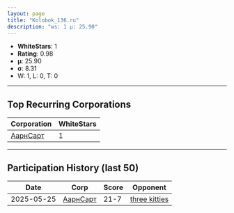 ```yaml
---
layout: page
title: "Kolobok_136.ru"
description: "ws: 1 μ: 25.90"
---
```

- **WhiteStars**: 1
- **Rating**: 0.98
- **μ**: 25.90  
- **σ**: 8.31
- W: 1, L: 0, T: 0

---

## Top Recurring Corporations

| Corporation | WhiteStars |
| --- | --- |
| [АарнСарт](https://ws.tsl.rocks/corp/22a6ca5b9d96d9fe15fd019792db66760757592e6e03678bf67bca27b028233b/) | 1 |

---

## Participation History (last 50)

| Date | Corp | Score | Opponent |
| --- | --- | --- | --- |
| 2025-05-25 | [АарнСарт](https://ws.tsl.rocks/corp/22a6ca5b9d96d9fe15fd019792db66760757592e6e03678bf67bca27b028233b/) | 21-7 | [three kitties](https://ws.tsl.rocks/corp/04ae72b5736fbdc80a2fe9e4c2baaad3258a1e0ef0acc8122295fb64d6b3d292/) |